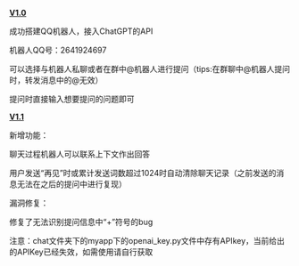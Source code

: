  **<u>V1.0</u>**

成功搭建QQ机器人，接入ChatGPT的API

机器人QQ号：2641924697

可以选择与机器人私聊或者在群中@机器人进行提问（tips:在群聊中@机器人提问时，转发消息中的@无效）

提问时直接输入想要提问的问题即可



 **<u>V1.1</u>**

新增功能：

聊天过程机器人可以联系上下文作出回答

用户发送“再见”时或累计发送词数超过1024时自动清除聊天记录（之前发送的消息无法在之后的提问中进行复现）

漏洞修复：

修复了无法识别提问信息中“+”符号的bug

注意：chat文件夹下的myapp下的openai_key.py文件中存有APIkey，当前给出的APIKey已经失效，如需使用请自行获取
